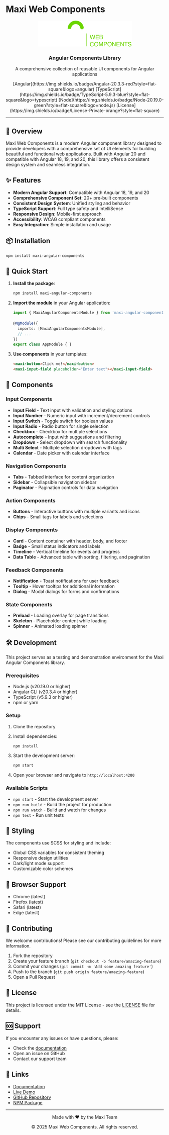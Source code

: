 # Maxi Web Components

<div align="center">
  <img src="public/assets/logo.png" alt="Maxi Logo" width="300" />
</div>

<div align="center">
  <h3>Angular Components Library</h3>
  <p>A comprehensive collection of reusable UI components for Angular applications</p>
   [Angular](https://img.shields.io/badge/Angular-20.3.3-red?style=flat-square&logo=angular)
  [TypeScript](https://img.shields.io/badge/TypeScript-5.9.3-blue?style=flat-square&logo=typescript)
  [Node](https://img.shields.io/badge/Node-20.19.0-green?style=flat-square&logo=node.js)
  [License](https://img.shields.io/badge/License-Private-orange?style=flat-square)
</div>

---

## 🚀 Overview

Maxi Web Components is a modern Angular component library designed to provide developers with a comprehensive set of UI elements for building beautiful and functional web applications. Built with Angular 20 and compatible with Angular 18, 19, and 20, this library offers a consistent design system and seamless integration.

## ✨ Features

- **Modern Angular Support**: Compatible with Angular 18, 19, and 20
- **Comprehensive Component Set**: 20+ pre-built components
- **Consistent Design System**: Unified styling and behavior
- **TypeScript Support**: Full type safety and IntelliSense
- **Responsive Design**: Mobile-first approach
- **Accessibility**: WCAG compliant components
- **Easy Integration**: Simple installation and usage

## 📦 Installation

```bash
npm install maxi-angular-components
```

## 🎯 Quick Start

1. **Install the package**:
   ```bash
   npm install maxi-angular-components
   ```

2. **Import the module** in your Angular application:
   ```typescript
   import { MaxiAngularComponentsModule } from 'maxi-angular-components';
   
   @NgModule({
     imports: [MaxiAngularComponentsModule],
     // ...
   })
   export class AppModule { }
   ```

3. **Use components** in your templates:
   ```html
   <maxi-button>Click me!</maxi-button>
   <maxi-input-field placeholder="Enter text"></maxi-input-field>
   ```

## 🧩 Components

### Input Components
- **Input Field** - Text input with validation and styling options
- **Input Number** - Numeric input with increment/decrement controls
- **Input Switch** - Toggle switch for boolean values
- **Input Radio** - Radio button for single selection
- **Checkbox** - Checkbox for multiple selections
- **Autocomplete** - Input with suggestions and filtering
- **Dropdown** - Select dropdown with search functionality
- **Multi Select** - Multiple selection dropdown with tags
- **Calendar** - Date picker with calendar interface

### Navigation Components
- **Tabs** - Tabbed interface for content organization
- **Sidebar** - Collapsible navigation sidebar
- **Paginator** - Pagination controls for data navigation

### Action Components
- **Buttons** - Interactive buttons with multiple variants and icons
- **Chips** - Small tags for labels and selections

### Display Components
- **Card** - Content container with header, body, and footer
- **Badge** - Small status indicators and labels
- **Timeline** - Vertical timeline for events and progress
- **Data Table** - Advanced table with sorting, filtering, and pagination

### Feedback Components
- **Notification** - Toast notifications for user feedback
- **Tooltip** - Hover tooltips for additional information
- **Dialog** - Modal dialogs for forms and confirmations

### State Components
- **Preload** - Loading overlay for page transitions
- **Skeleton** - Placeholder content while loading
- **Spinner** - Animated loading spinner

## 🛠️ Development

This project serves as a testing and demonstration environment for the Maxi Angular Components library.

### Prerequisites
- Node.js (v20.19.0 or higher)
- Angular CLI (v20.3.4 or higher)
- TypeScript (v5.9.3 or higher)
- npm or yarn

### Setup
1. Clone the repository
2. Install dependencies:
   ```bash
   npm install
   ```

3. Start the development server:
   ```bash
   npm start
   ```

4. Open your browser and navigate to `http://localhost:4200`

### Available Scripts
- `npm start` - Start the development server
- `npm run build` - Build the project for production
- `npm run watch` - Build and watch for changes
- `npm test` - Run unit tests

## 🎨 Styling

The components use SCSS for styling and include:
- Global CSS variables for consistent theming
- Responsive design utilities
- Dark/light mode support
- Customizable color schemes

## 📱 Browser Support

- Chrome (latest)
- Firefox (latest)
- Safari (latest)
- Edge (latest)

## 🤝 Contributing

We welcome contributions! Please see our contributing guidelines for more information.

1. Fork the repository
2. Create your feature branch (`git checkout -b feature/amazing-feature`)
3. Commit your changes (`git commit -m 'Add some amazing feature'`)
4. Push to the branch (`git push origin feature/amazing-feature`)
5. Open a Pull Request

## 📄 License

This project is licensed under the MIT License - see the [LICENSE](LICENSE) file for details.

## 🆘 Support

If you encounter any issues or have questions, please:
- Check the [documentation](https://maxi-components.com/docs)
- Open an issue on GitHub
- Contact our support team

## 🔗 Links

- [Documentation](https://maxi-components.com/docs)
- [Live Demo](https://maxi-components.com/demo)
- [GitHub Repository](https://github.com/maxi-components/angular)
- [NPM Package](https://www.npmjs.com/package/maxi-angular-components)

---

<div align="center">
  <p>Made with ❤️ by the Maxi Team</p>
  <p>© 2025 Maxi Web Components. All rights reserved.</p>
</div>
